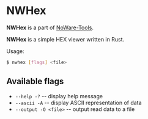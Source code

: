 # NWHex

__NWHex__ is a part of [NoWare-Tools](https://github.com/NoWare-Development/noware-tools).

__NWHex__ is a simple HEX viewer written in Rust.

Usage:
``` sh
$ nwhex [flags] <file>
```

## Available flags
* `--help -?` -- display help message
* `--ascii -A` -- display ASCII representation of data
* `--output -O <file>` -- output read data to a file
